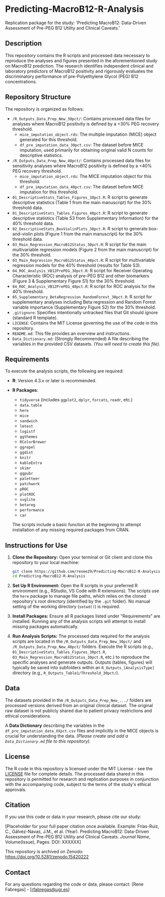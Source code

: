 # Predicting-MacroB12-R-Analysis

Replication package for the study: 'Predicting MacroB12: Data-Driven Assessment of Pre-PEG B12 Utility and Clinical Caveats.'

## Description
This repository contains the R scripts and processed data necessary to reproduce the analyses and figures presented in the aforementioned study on MacroB12 prediction. The research identifies independent clinical and laboratory predictors of MacroB12 positivity and rigorously evaluates the discriminatory performance of pre-Polyethylene Glycol (PEG) B12 concentrations.

## Repository Structure

The repository is organized as follows:

-   `/R_Outputs_Data_Prep_New_30pct/`: Contains processed data files for analyses where MacroB12 positivity is defined by a <30% PEG recovery threshold.
    -   `mice_imputation_object.rds`: The multiple imputation (MICE) object generated for this threshold.
    -   `df_pre_imputation_data_30pct.csv`: The dataset before MICE imputation, used primarily for obtaining original valid N counts for descriptive statistics.
-   `/R_Outputs_Data_Prep_New_40pct/`: Contains processed data files for sensitivity analyses where MacroB12 positivity is defined by a <40% PEG recovery threshold.
    -   `mice_imputation_object.rds`: The MICE imputation object for this threshold.
    -   `df_pre_imputation_data_40pct.csv`: The dataset before MICE imputation for this threshold.
-   `01_DescriptiveStats_Tables_Figures_30pct.R`: R script to generate descriptive statistics (Table 1 from the main manuscript) for the 30% threshold data.
-   `01_DescriptiveStats_Tables_Figures_40pct.R`: R script to generate descriptive statistics (Table S3 from Supplementary Information) for the 40% threshold data.
-   `02_DescriptiveStats_BoxViolinPlots_30pct.R`: R script to generate box-and-violin plots (Figure 1 from the main manuscript) for the 30% threshold data.
-   `03_Main_Regression_MacroB12Status_30pct.R`: R script for the main multivariable regression models (Figure 2 from the main manuscript) for the 30% threshold.
-   `03_Main_Regression_MacroB12Status_40pct.R`: R script for multivariable regression models for the 40% threshold (results for Table S3).
-   `04_ROC_Analysis_VB12PrePEG_30pct.R`: R script for Receiver Operating Characteristic (ROC) analysis of pre-PEG B12 and other biomarkers (Figure 3 & Supplementary Figure S1) for the 30% threshold.
-   `04_ROC_Analysis_VB12PrePEG_40pct.R`: R script for ROC analysis for the 40% threshold.
-   `05_Supplementary_BetaRegression_RandomForest_30pct.R`: R script for supplementary analyses including Beta regression and Random Forest variable importance (Supplementary Figure S2) for the 30% threshold.
    <!-- Add similar entries for 40pct supplementary analyses if they exist -->
-   `.gitignore`: Specifies intentionally untracked files that Git should ignore (standard R template).
-   `LICENSE`: Contains the MIT License governing the use of the code in this repository.
- `README.md`: This file provides an overview and instructions.
-   `Data_Dictionary.md`: (Strongly Recommended) A file describing the variables in the provided CSV datasets. *(You will need to create this file).*

## Requirements

To execute the analysis scripts, the following are required:

-   **R**: Version 4.3.x or later is recommended.
-   **R Packages**:
    -   `tidyverse` (includes `ggplot2`, `dplyr`, `forcats`, `readr`, etc.)
    -   `data.table`
    -   `here`
    -   `mice`
    -   `sandwich`
    -   `lmtest`
    -   `logistf`
    -   `ggthemes`
    -   `RColorBrewer`
    -   `ggrepel`
    -   `ggdist`
    -   `knitr`
    -   `kableExtra`
    -   `skimr`
    -   `ggpubr`
    -   `paletteer`
    -   `patchwork`
    -   `pROC`
    -   `plotROC`
    -   `svglite`
    -   `betareg`
    -   `performance`
    -   `car`

    The scripts include a basic function at the beginning to attempt installation of any missing required packages from CRAN.

## Instructions for Use

1.  **Clone the Repository:**
    Open your terminal or Git client and clone this repository to your local machine:
    ```bash
    git clone https://github.com/renee29/Predicting-MacroB12-R-Analysis.git
    cd Predicting-MacroB12-R-Analysis
    ```

2.  **Set Up R Environment:**
    Open the R scripts in your preferred R environment (e.g., RStudio, VS Code with R extensions). The scripts use the `here` package to manage file paths, which relies on the cloned repository's root directory (identified by the `.git` folder). No manual setting of the working directory (`setwd()`) is required.

3.  **Install Packages:**
    Ensure all R packages listed under "Requirements" are installed. Running any of the analysis scripts will attempt to install missing packages automatically.

4.  **Run Analysis Scripts:**
    The processed data required for the analysis scripts are located in the `/R_Outputs_Data_Prep_New_30pct/` and `/R_Outputs_Data_Prep_New_40pct/` folders.
    Execute the R scripts (e.g., `01_DescriptiveStats_Tables_Figures_30pct.R`, `03_Main_Regression_MacroB12Status_30pct.R`, etc.) to reproduce the specific analyses and generate outputs. Outputs (tables, figures) will typically be saved into subfolders within an `R_Outputs_[AnalysisType]` directory (e.g., `R_Outputs_Table1/Threshold_30pct/`).

## Data

The datasets provided in the `/R_Outputs_Data_Prep_New_.../` folders are processed versions derived from an original clinical dataset. The original raw dataset is not publicly shared due to patient privacy restrictions and ethical considerations.

A **Data Dictionary** describing the variables in the `df_pre_imputation_data_XXpct.csv` files and implicitly in the MICE objects is crucial for understanding the data. *(Please create and add a `Data_Dictionary.md` file to this repository).*

## License

The R code in this repository is licensed under the MIT License - see the [LICENSE](LICENSE) file for complete details.
The processed data shared in this repository is permitted for research and replication purposes in conjunction with the accompanying code, subject to the terms of the study's ethical approvals.

## Citation

If you use this code or data in your research, please cite our study:

[Placeholder for your full paper citation once available. Example: Frías-Ruiz, C., Gálvez-Navas, J.M., et al. (Year). Predicting MacroB12: Data-Driven Assessment of Pre-PEG B12 Utility and Clinical Caveats. *Journal Name*, Volume(Issue), Pages. DOI: XXXXXX]

This repository is archived on Zenodo: https://doi.org/10.5281/zenodo.15420222

## Contact

For any questions regarding the code or data, please contact:
[Rene Fabregas] - [rfabregas@ugr.es]
